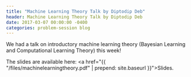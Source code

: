 ```yaml
---
title: "Machine Learning Theory Talk by Diptodip Deb"
header: Machine Learning Theory Talk by Diptodip Deb
date: 2017-03-07 00:00:00 -0400
categories: problem-session blog
---
```


We had a talk on introductory machine learning theory (Bayesian Learning and Computational Learning Theory) this week!

The slides are available here: <a href="{{ "/files/machinelearningtheory.pdf" | prepend: site.baseurl }}">Slides</a>.
